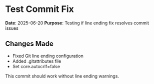 # Test Commit Fix

**Date**: 2025-06-20
**Purpose**: Testing if line ending fix resolves commit issues

## Changes Made
- Fixed Git line ending configuration
- Added .gitattributes file
- Set core.autocrlf=false

This commit should work without line ending warnings.
